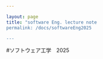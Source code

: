 ```yaml
---

layout: page
title: "software Eng. lecture note
permalink: /docs/softwareEng2025

---
```


#ソフトウェア工学　2025